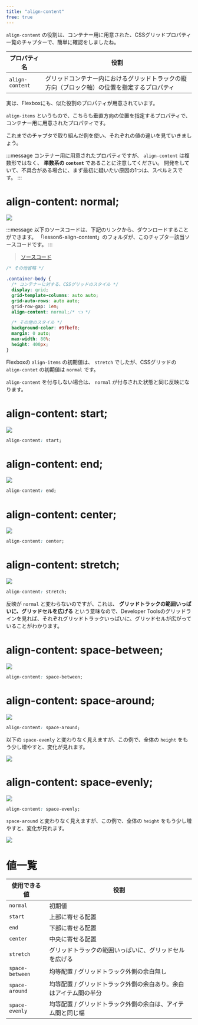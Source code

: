 ```yaml
---
title: "align-content"
free: true
---
```


`align-content` の役割は、コンテナー用に用意された、CSSグリッドプロパティ一覧のチャプターで、簡単に確認をしましたね。

プロパティ名 | 役割
------------ | -------------
 `align-content` | グリッドコンテナー内におけるグリッドトラックの縦方向（ブロック軸）の位置を指定するプロパティ

実は、Flexboxにも、似た役割のプロパティが用意されています。

`align-items` というもので、こちらも垂直方向の位置を指定するプロパティで、コンテナー用に用意されたプロパティです。

これまでのチャプタで取り組んだ例を使い、それぞれの値の違いを見ていきましょう。

:::message
コンテナー用に用意されたプロパティですが、 `align-content` は複数形ではなく、 **単数系の `content`** であることに注意してください。
開発をしていて、不具合がある場合に、まず最初に疑いたい原因の1つは、スペルミスです。
:::

# align-content: normal;

![](https://storage.googleapis.com/zenn-user-upload/icsdbw8alp1d4kddjtbeotv6c4vv)

:::message
以下のソースコードは、下記のリンクから、ダウンロードすることができます。
「lesson6-align-content」のフォルダが、このチャプター該当ソースコードです。
:::

> [ソースコード](https://github.com/schabibi1/zenn-book-challenges/tree/main/lesson6-align-content)

```css
/* その他省略 */

.container-body {
  /* コンテナーに対する、CSSグリッドのスタイル */
  display: grid;
  grid-template-columns: auto auto;
  grid-auto-rows: auto auto;
  grid-row-gap: 1em;
  align-content: normal;/* 👈 */

  /* その他のスタイル */
  background-color: #9fbef8;
  margin: 0 auto;
  max-width: 80%;
  height: 400px;
}
```

Flexboxの `align-items` の初期値は、 `stretch` でしたが、CSSグリッドの `align-contet` の初期値は `normal` です。

`align-content` を付与しない場合は、 `normal` が付与された状態と同じ反映になります。

# align-content: start;

![](https://storage.googleapis.com/zenn-user-upload/zfiwbc4e6kbiibcguhkp3vkikm8q)

```css
align-content: start;
```

# align-content: end;

![](https://storage.googleapis.com/zenn-user-upload/ojtc6k68v8myj4qu4drse1qs6n08)

```css
align-content: end;
```

# align-content: center;

![](https://storage.googleapis.com/zenn-user-upload/hhhs8soqg5rs9bdfx37xf8wnxxzu)

```css
align-content: center;
```

# align-content: stretch;

![](https://storage.googleapis.com/zenn-user-upload/icsdbw8alp1d4kddjtbeotv6c4vv)

```css
align-content: stretch;
```

反映が `normal` と変わらないのですが、これは、 **グリッドトラックの範囲いっぱいに、グリッドセルを広げる** という意味なので、Developer Toolsのグリッドラインを見れば、それぞれグリッドトラックいっぱいに、グリッドセルが広がっていることがわかります。

# align-content: space-between;

![](https://storage.googleapis.com/zenn-user-upload/ue3dnuhx9fvn5wqz4kiga5ehcmaw)

```css
align-content: space-between;
```

# align-content: space-around;

![](https://storage.googleapis.com/zenn-user-upload/r77fznt7dxhfgex8fauo5xaut8vp)

```css
align-content: space-around;
```
以下の `space-evenly` と変わりなく見えますが、この例で、全体の `height` をもう少し増やすと、変化が見れます。

![](https://storage.googleapis.com/zenn-user-upload/l12g0q6rusqnuaa9ky1asw7ljb8g)


# align-content: space-evenly;

![](https://storage.googleapis.com/zenn-user-upload/r77fznt7dxhfgex8fauo5xaut8vp)

```css
align-content: space-evenly;
```

`space-around` と変わりなく見えますが、この例で、全体の `height` をもう少し増やすと、変化が見れます。

![](https://storage.googleapis.com/zenn-user-upload/8oi7pmw1s691iy8jdz9hhknnh95j)

# 値一覧

使用できる値 | 役割
------------ | -------------
`normal` | 初期値
`start` | 上部に寄せる配置
`end` | 下部に寄せる配置
`center` | 中央に寄せる配置
`stretch` | グリッドトラックの範囲いっぱいに、グリッドセルを広げる
`space-between` | 均等配置 / グリッドトラック外側の余白無し
`space-around` | 均等配置 / グリッドトラック外側の余白あり。余白はアイテム間の半分
`space-evenly` | 均等配置 / グリッドトラック外側の余白は、アイテム間と同じ幅
